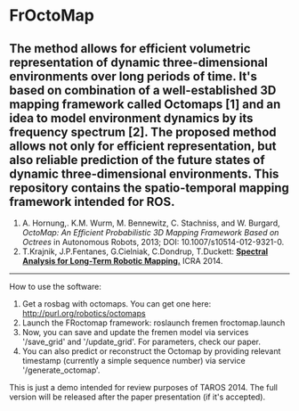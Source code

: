 FrOctoMap
======

The method allows for efficient volumetric representation of dynamic three-dimensional environments over long periods of time.
It's based on combination of a well-established 3D mapping framework called Octomaps [1] and an idea to model environment dynamics by its frequency spectrum [2].
The proposed method allows not only for efficient representation, but also reliable prediction of the future states of dynamic three-dimensional environments.
This repository contains the spatio-temporal mapping framework intended for ROS.
----------------------------------------------
1. A. Hornung,. K.M. Wurm, M. Bennewitz, C. Stachniss, and W. Burgard, *OctoMap: An Efficient Probabilistic 3D Mapping Framework Based on Octrees* in Autonomous Robots, 2013; DOI: 10.1007/s10514-012-9321-0.
2. T.Krajnik, J.P.Fentanes, G.Cielniak, C.Dondrup, T.Duckett: <b>[Spectral Analysis for Long-Term Robotic Mapping.](http://labe.felk.cvut.cz/~tkrajnik/papers/fremen_2014_ICRA.pdf)</b> ICRA 2014.
-----------------------------------------------

How to use the software:

1.  Get a rosbag with octomaps. You can get one here: http://purl.org/robotics/octomaps
2.  Launch the FRoctomap framework: roslaunch fremen froctomap.launch 
3.  Now, you can save and update the fremen model via services '/save_grid' and  '/update_grid'. For parameters, check our paper.
4.  You can also predict or reconstruct the Octomap by providing relevant timestamp (currently a simple sequence number) via service '/generate_octomap'.

This is just a demo intended for review purposes of TAROS 2014. 
The full version will be released after the paper presentation (if it's accepted). 
